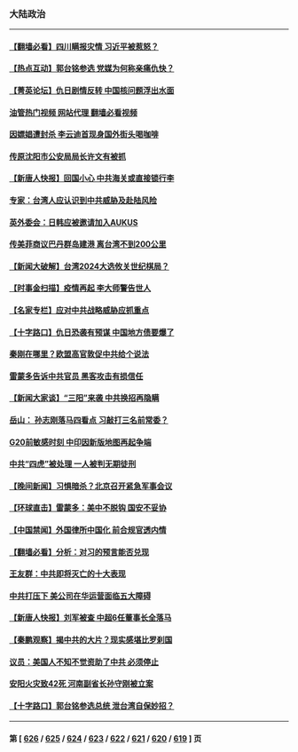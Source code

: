 ### 大陆政治
---
#### [【翻墙必看】四川瞒报灾情 习近平被惹怒？](../../pages/ncid277/n14064391.md?08311245) 
#### [【热点互动】郭台铭参选 党媒为何称亲痛仇快？](../../pages/ncid277/n14064273.md?08311245) 
#### [【菁英论坛】仇日剧情反转 中国核问题浮出水面](../../pages/ncid277/n14064279.md?08311245) 
#### [油管热门视频 网站代理 翻墙必看视频](http://138.2.39.72:81/youtube.html?epic-marker?08311245)
#### [因嫖娼遭封杀 李云迪首现身国外街头喝咖啡](../../pages/ncid277/n14064267.md?08311245) 
#### [传原沈阳市公安局局长许文有被抓](../../pages/ncid277/n14064238.md?08311245) 
#### [【新唐人快报】回国小心 中共海关或直接锁行李](../../pages/ncid277/n14064261.md?08311245) 
#### [专家：台湾人应认识到中共威胁及赴陆风险](../../pages/ncid277/n14064166.md?08311245) 
#### [英外委会：日韩应被邀请加入AUKUS](../../pages/ncid277/n14064264.md?08311245) 
#### [传美菲商议巴丹群岛建港 离台湾不到200公里](../../pages/ncid277/n14064189.md?08311245) 
#### [【新闻大破解】台湾2024大选攸关世纪棋局？](../../pages/ncid277/n14064176.md?08311245) 
#### [【时事金扫描】疫情再起 李大师警告世人](../../pages/ncid277/n14064158.md?08311245) 
#### [【名家专栏】应对中共战略威胁应抓重点](../../pages/ncid277/n14061645.md?08311245) 
#### [【十字路口】仇日恐袭有预谋 中国地方债要爆了](../../pages/ncid277/n14064172.md?08311245) 
#### [秦刚在哪里？欧盟高官敦促中共给个说法](../../pages/ncid277/n14064161.md?08311245) 
#### [雷蒙多告诉中共官员 黑客攻击有损信任](../../pages/ncid277/n14064125.md?08311245) 
#### [【新闻大家谈】“三阳”来袭 中共换招再隐瞒](../../pages/ncid277/n14064104.md?08311245) 
#### [岳山： 孙志刚落马四看点 习敲打三名前常委？](../../pages/ncid277/n14063653.md?08311245) 
#### [G20前敏感时刻 中印因新版地图再起争端](../../pages/ncid277/n14064065.md?08311245) 
#### [中共“四虎”被处理 一人被判无期徒刑](../../pages/ncid277/n14063838.md?08311245) 
#### [【晚间新闻】习惧暗杀？北京召开紧急军事会议](../../pages/ncid277/n14063500.md?08311245) 
#### [【环球直击】雷蒙多：美中不脱钩 国安不妥协](../../pages/ncid277/n14063447.md?08311245) 
#### [【中国禁闻】外国律所中国化 前合规官透内情](../../pages/ncid277/n14063446.md?08311245) 
#### [【翻墙必看】分析：对习的预言能否兑现](../../pages/ncid277/n14063674.md?08311245) 
#### [王友群：中共即将灭亡的十大表现](../../pages/ncid277/n14063629.md?08311245) 
#### [中共打压下 美公司在华运营面临五大障碍](../../pages/ncid277/n14063519.md?08311245) 
#### [【新唐人快报】刘军被查 中超6任董事长全落马](../../pages/ncid277/n14063593.md?08311245) 
#### [【秦鹏观察】揭中共的大片？现实感堪比罗刹国](../../pages/ncid277/n14063480.md?08311245) 
#### [议员：美国人不知不觉资助了中共 必须停止](../../pages/ncid277/n14063441.md?08311245) 
#### [安阳火灾致42死 河南副省长孙守刚被立案](../../pages/ncid277/n14063511.md?08311245) 
#### [【十字路口】郭台铭参选总统 泄台湾自保妙招？](../../pages/ncid277/n14063380.md?08311245) 

---
#### 第 [ [626](./626.md?08311245) / [625](./625.md?08311245) / [624](./624.md?08311245) / [623](./623.md?08311245) / [622](./622.md?08311245) / [621](./621.md?08311245) / [620](./620.md?08311245) / [619](./619.md?08311245) ] 页
